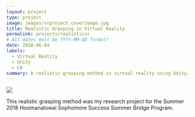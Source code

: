 ```yaml
---
layout: project
type: project
image: images/vrproject_coverimage.jpg
title: Realistic Grasping in Virtual Reality
permalink: projects/realisticvr
# All dates must be YYYY-MM-DD format!
date: 2018-06-04
labels:
  - Virtual Reality
  - Unity
  - C#
summary: A realistic grasping method in virtual reality using Unity.
---
```


<img class="ui image" src="{{ site.baseurl }}/images/vrproject_banner.PNG">

This realistic grasping method was my research project for the Summer 2018 Hoomanalowai Sophomore Success Summer Bridge Program.
